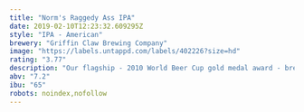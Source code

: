 ```yaml
---
title: "Norm's Raggedy Ass IPA"
date: 2019-02-10T12:23:32.609295Z
style: "IPA - American"
brewery: "Griffin Claw Brewing Company"
image: "https://labels.untappd.com/labels/402226?size=hd"
rating: "3.77"
description: "Our flagship - 2010 World Beer Cup gold medal award - brewed and hopped with American, Centennial, Cascades, Columbus and Simcoe hops"
abv: "7.2"
ibu: "65"
robots: noindex,nofollow
---
```

